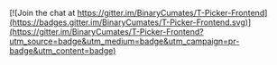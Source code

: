 
[![Join the chat at https://gitter.im/BinaryCumates/T-Picker-Frontend](https://badges.gitter.im/BinaryCumates/T-Picker-Frontend.svg)](https://gitter.im/BinaryCumates/T-Picker-Frontend?utm_source=badge&utm_medium=badge&utm_campaign=pr-badge&utm_content=badge)

